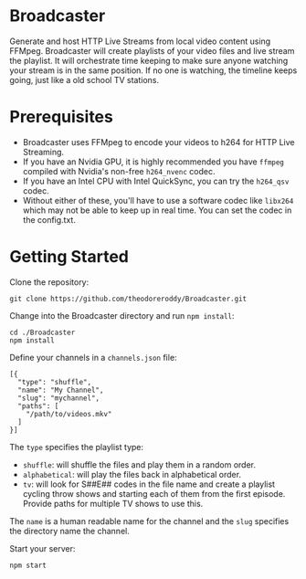 # Broadcaster
Generate and host HTTP Live Streams from local video content using FFMpeg. Broadcaster will create playlists of your video files and live stream the playlist. It will orchestrate time keeping to make sure anyone watching your stream is in the same position. If no one is watching, the timeline keeps going, just like a old school TV stations.

# Prerequisites
* Broadcaster uses FFMpeg to encode your videos to h264 for HTTP Live Streaming.
* If you have an Nvidia GPU, it is highly recommended you have `ffmpeg` compiled with Nvidia's non-free `h264_nvenc` codec.
* If you have an Intel CPU with Intel QuickSync, you can try the `h264_qsv` codec.
* Without either of these, you'll have to use a software codec like `libx264` which may not be able to keep up in real time. You can set the codec in the config.txt.

# Getting Started

Clone the repository:
```
git clone https://github.com/theodoreroddy/Broadcaster.git
```

Change into the Broadcaster directory and run `npm install`:
```
cd ./Broadcaster
npm install
```

Define your channels in a `channels.json` file:
```
[{
  "type": "shuffle",
  "name": "My Channel",
  "slug": "mychannel",
  "paths": [
    "/path/to/videos.mkv"
  ]
}]
``` 

The `type` specifies the playlist type:
* `shuffle`: will shuffle the files and play them in a random order.
* `alphabetical`: will play the files back in alphabetical order.
* `tv`: will look for S##E## codes in the file name and create a playlist cycling throw shows and starting each of them from the first episode. Provide paths for multiple TV shows to use this.

The `name` is a human readable name for the channel and the `slug` specifies the directory name the channel.

Start your server:
```
npm start
```